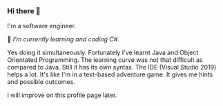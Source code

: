 ### Hi there 👋

I'm a software engineer.

🌱 _I’m currently learning and coding C#._

Yes doing it simultaneously. Fortunately I've learnt Java and Object Orientated Programming. The learning curve was not that difficult as compared to Java. Still it has its own syntax. The IDE (Visual Studio 2019) helps a lot. It's like I'm in a text-based adventure game. It gives me hints and possible outcomes.

I will improve on this profile page later.

<!--
**GazaliAhmad/GazaliAhmad** is a ✨ _special_ ✨ repository because its `README.md` (this file) appears on your GitHub profile.


Here are some ideas to get you started:

- 🔭 I’m currently working on ...
- 🌱 I’m currently learning ...
- 👯 I’m looking to collaborate on ...
- 🤔 I’m looking for help with ...
- 💬 Ask me about ...
- 📫 How to reach me: ...
- 😄 Pronouns: ...
- ⚡ Fun fact: ...
-->
